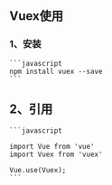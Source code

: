 ## Vuex使用


### 1、安装

    ```javascript
    npm install vuex --save
    ```

## 2、引用

    ```javascript

    import Vue from 'vue'
    import Vuex from 'vuex'

    Vue.use(Vuex);
    ```